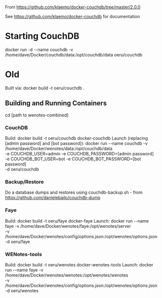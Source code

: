 From https://github.com/klaemo/docker-couchdb/tree/master/2.0.0

See https://github.com/klaemo/docker-couchdb for documentation

# Starting CouchDB

docker run -d --name couchdb -v /home/dave/Docker/couchdb/data:/opt/couchdb/data oeru/couchdb


# Old

Built via: docker build -t oeru/couchdb .

## Building and Running Containers

cd [path to wenotes-combined]

### CouchDB

Build: docker build -t oeru/couchdb docker-couchdb
Launch (replacing [admin password] and [bot password]):
  docker run --name couchdb -v /home/dave/Docker/wenotes/data:/opt/couchdb/data \
    -e COUCHDB_USER=admin -e COUCHDB_PASSWORD=[admin password] \
    -e COUCHDB_BOT_USER=bot -e COUCHDB_BOT_PASSWORD=[bot password] \
    -d oeru/couchdb
    
### Backup/Restore

Do a database dumps and restores using couchdb-backup.sh - from https://github.com/danielebailo/couchdb-dump

### Faye

Build: docker build -t oeru/faye docker-faye
Launch:
   docker run --name faye -v /home/dave/Docker/wenotes/faye:/opt/wenotes/server \
     -v /home/dave/Docker/wenotes/config/options.json:/opt/wenotes/options.json \
     -d oeru/faye

### WENotes-tools

Build: docker build -t oeru/wenotes docker-wenotes-tools
Launch:
   docker run --name faye -v /home/dave/Docker/wenotes/wenotes:/opt/wenotes/wenotes \
      -v /home/dave/Docker/wenotes/config/options.json:/opt/wenotes/options.json \
      -d oeru/wenotes
